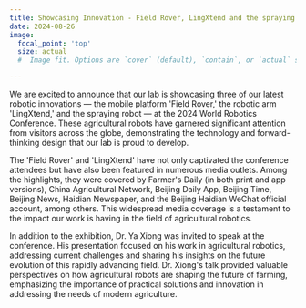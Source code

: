 ```yaml
---
title: Showcasing Innovation - Field Rover, LingXtend and the spraying robot at the 2024 World Robotics Conference
date: 2024-08-26
image:
  focal_point: 'top'
  size: actual
  #  Image fit. Options are `cover` (default), `contain`, or `actual` size.

---
```

We are excited to announce that our lab is showcasing three of our latest robotic innovations — the mobile platform 'Field Rover,' the robotic arm 'LingXtend,' and the spraying robot — at the 2024 World Robotics Conference. These agricultural robots have garnered significant attention from visitors across the globe, demonstrating the technology and forward-thinking design that our lab is proud to develop.

<!--more-->

The 'Field Rover' and 'LingXtend' have not only captivated the conference attendees but have also been featured in numerous media outlets. Among the highlights, they were covered by Farmer's Daily (in both print and app versions), China Agricultural Network, Beijing Daily App, Beijing Time, Beijing News, Haidian Newspaper, and the Beijing Haidian WeChat official account, among others. This widespread media coverage is a testament to the impact our work is having in the field of agricultural robotics.

In addition to the exhibition, Dr. Ya Xiong was invited to speak at the conference. His presentation focused on his work in agricultural robotics, addressing current challenges and sharing his insights on the future evolution of this rapidly advancing field. Dr. Xiong's talk provided valuable perspectives on how agricultural robots are shaping the future of farming, emphasizing the importance of practical solutions and innovation in addressing the needs of modern agriculture.


